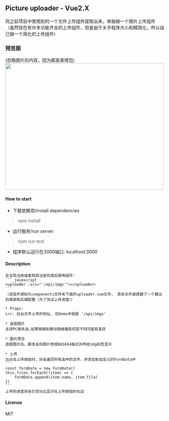 ## Picture uploader - Vue2.X
将之前项目中使用到的一个文件上传组件提取出来，单独做一个图片上传组件
（虽然现在有许多功能齐全的上传组件，但是由于关乎程序大小和精简化，所以自己做一个简化的上传组件）

### 预览图
(忽略图片的内容，因为都是表情包)
<img src="https://github.com/watson-yan/vue-uploader/blob/master/static/preview.png" width="502" height="400"/>

#### How to start
* 下载依赖项/install dependencies
> npm install

* 运行服务/run server
> npm run test

* 程序默认运行在3000端口: localhost:3000

#### Description
	在全局注册或者局部注册完成后使用组件:
	``` javascript
	<uploader :src="'/api/imgs'"></uploader>
	```
	（该组件源码为components文件夹下面的uploader.vue文件， 其余文件是搭建了一个建议的框架和后端配置（为了测试上传进度））

	* Props:
	src: 后台文件上传的地址, 在Demo中就是 '/api/imgs'

	* 选取图片
	支持PC端多选,如果移植到移动端根据各机型不同可能有差异

	* 图片预览
	选取图片后，脚本会将图片转成BASE64格式并传给img标签显示

	* 上传
	当点击上传按钮时，将会遍历所有选中的文件，并添加到自定义的FormData中
	```
	const formData = new FormData()
    this.files.forEach((item) => {
        formData.append(item.name, item.file)
    })
	```
	上传的进度将会已百分比显示在上传按钮的右边


#### License
MIT

